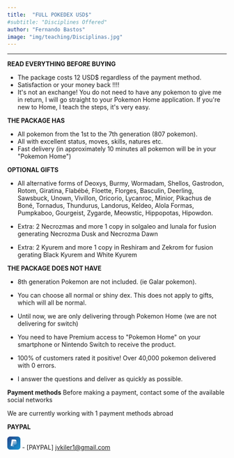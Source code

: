 ```yaml
---
title:  "FULL POKEDEX USD$"
#subtitle: "Disciplines Offered"
author: "Fernando Bastos"
image: "img/teaching/Disciplinas.jpg"
---
```


______________________________________
**READ EVERYTHING BEFORE BUYING**
- The package costs 12 USD$ regardless of the payment method.
- Satisfaction or your money back !!!!
- It's not an exchange! You do not need to have any pokemon to give me in return, I will go straight to your Pokemon Home application. If you're new to Home, I teach the steps, it's very easy.


**THE PACKAGE HAS**
- All pokemon from the 1st to the 7th generation (807 pokemon).
- All with excellent status, moves, skills, natures etc.
- Fast delivery (in approximately 10 minutes all pokemon will be in your "Pokemon Home")



**OPTIONAL GIFTS**
- All alternative forms of Deoxys, Burmy, Wormadam, Shellos, Gastrodon, Rotom, Giratina, Flabébé, Floette, Florges, Basculin, Deerling, Sawsbuck, Unown, Vivillon, Oricorio, Lycanroc, Minior, Pikachus de Boné, Tornadus, Thundurus, Landorus, Keldeo, Alola Formas, Pumpkaboo, Gourgeist, Zygarde, Meowstic, Hippopotas, Hipowdon.


- Extra: 2 Necrozmas and more 1 copy in solgaleo and lunala for fusion generating Necrozma Dusk and Necrozma Dawn


- Extra: 2 Kyurem and more 1 copy in Reshiram and Zekrom for fusion gerating Black Kyurem and White Kyurem


**THE PACKAGE DOES NOT HAVE**

- 8th generation Pokemon are not included. (ie Galar pokemon).





- You can choose all normal or shiny dex. This does not apply to gifts, which will all be normal.



- Until now, we are only delivering through Pokemon Home (we are not delivering for switch)


- You need to have Premium access to "Pokemon Home" on your smartphone or Nintendo Switch to receive the product.




- 100% of customers rated it positive! Over 40,000 pokemon delivered with 0 errors.



- I answer the questions and deliver as quickly as possible.

**Payment methods**
Before making a payment, contact some of the available social networks




We are currently working with 1 payment methods abroad


**PAYPAL**

<img src="img//icons//pay.jpg" width="30" height="30" /> - [PAYPAL] jvkiler1@gmail.com






